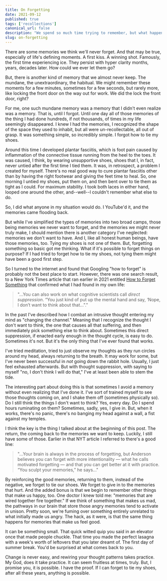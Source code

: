 ```yaml
---
title: On Forgetting
date: 2021-09-12
published: true
tags: ['recollections']
canonical_url: false
description: "We spend so much time trying to remember, but what happens when we want to forget?"
slug: on-forgetting
---
```


There are some memories we think we'll never forget. And that may be true, especially of life's defining moments. A first kiss. A winning shot. Famously, the first time experiencing ice. They persist with hyper clarity months, years, decades later. How could we ever let them go?

But, there is another kind of memory that we almost never keep. The mundane, the unextraordinary, the habitual. We might remember these moments for a few minutes, sometimes for a few seconds, but rarely more, like locking the front door on the way out for work. We did the lock the front door, right?

For me, one such mundane memory was a memory that I didn't even realize was a memory. That is, until I forgot. Until one day all of those memories of the thing I had done hundreds, if not thousands, of times in my life seemingly disappeared. I knew I had the memories, I recognized the shape of the space they used to inhabit, but all were un-recollectable, all out of grasp. It was something simple, so incredibly simple. I forgot how to tie my shoes.

Around this time I developed plantar fasciitis, which is foot pain caused by inflammation of the connective tissue running from the heel to the toes. It was caused, I think, by wearing unsupportive shoes, shoes that I, in fact, never untied after the first time I tied them. It was, in retrospect, a problem I created for myself. There's no real good way to cure plantar fasciitis other than by having the right footwear and giving the feet time to heal. So, one morning I untied my shoes, put them on, and then bent over to tie them as tight as I could. For maximum stability. I took both laces in either hand, looped one around the other, and--well--I couldn't remember what else to do.

So, I did what anyone in my situation would do. I YouTube'd it, and the memories came flooding back.

But while I've simplified the types of memories into two broad camps, those being memories we never want to forget, and the memories we might never truly make, I should mention there is another category I've neglected: memories we don't want to have. And I, like all honest human beings, have those memories, too. Tying my shoes is not one of them. But, forgetting something so basic got me thinking. What if it's possible to forget things on purpose? If I had tried to forget how to tie my shoes, not tying them might have been a good first step.

So I turned to the internet and found that Googling "how to forget" is probably not the best place to start. However, there was one search result, to a New York Times article that ran earlier in 2021 entitled [How to Forget Something](https://www.nytimes.com/2021/05/04/magazine/how-to-forget-something.html) that confirmed what I had found in my own life:

> "...You can also work on what cognitive scientists call *direct suppression*. “You just kind of put up the mental hand and say, ‘Nope, I don’t want to think about that..."."

In the past I've described how I combat an intrusive thought entering my mind as "changing the channel." Meaning that I recognize the thought I don't want to think, the one that causes all that suffering, and then immediately pick something else to think about. Sometimes this direct suppression, if enacted early enough in the thought cycle, is easy to do. Sometimes it's not. But it's the only thing that I've ever found that works.

I've tried meditation, tried to just observe my thoughts as they run circles around my head, always returning to the breath. It may work for some, but I've never been successful in *not* going down the rabbit hole. Usually, I just feel exhausted afterwards. But with thought suppression, with saying to myself "no, I don't think I will do that," I've at least been able to stem the tide.

The interesting part about doing this is that sometimes I avoid a memory without even realizing that I've done it. I've sort of trained myself to see those thoughts coming on, and I shake them off (sometimes physically so). Do I still think the things I don't want to think? Yes, every day. Do I spend hours ruminating on them? Sometimes, sadly, yes, I give in. But, when it works, there's no panic, there's no banging my head against a wall, a fist against my temples.

I think the key is the thing I talked about at the beginning of this post. The return, the coming back to the memories we want to keep. Luckily, I still have some of those. Earlier in that NYT article I referred to there's a good line:

> "...Your brain is always in the process of forgetting, but Anderson believes you can forget with more intentionality — what he calls motivated forgetting — and that you can get better at it with practice. “You sculpt your memories,” he says..."

By reinforcing the good memories, returning to them, instead of the negative, we forget to tie our shoes. We forget to give in to the memories that hurt. And the added bonus is that we begin to remember other things that make us happy, too. One doctor I knew told me: "memories that are wired together fire together." If we think of something that makes us mad, the pathways in our brain that store those angry memories tend to activate in unison. Pretty soon, we're fuming over something entirely unrelated to what initially made us angry. The hack, as it were, is that the same thing happens for memories that make us feel good.

It can be something small. That quick witted quip you said in an elevator once that made people chuckle. That time you made the perfect lasagna with a week's worth of leftovers that you later dreamt of. The first day of summer break. You'd be surprised at what comes back to you.

Change is never easy, and rewiring your thought patterns takes practice. My God, does it take practice. It can seem fruitless at times, truly. But, I promise you, it is possible. I have the proof. If I can forget to tie my shoes, after all these years, anything is possible.